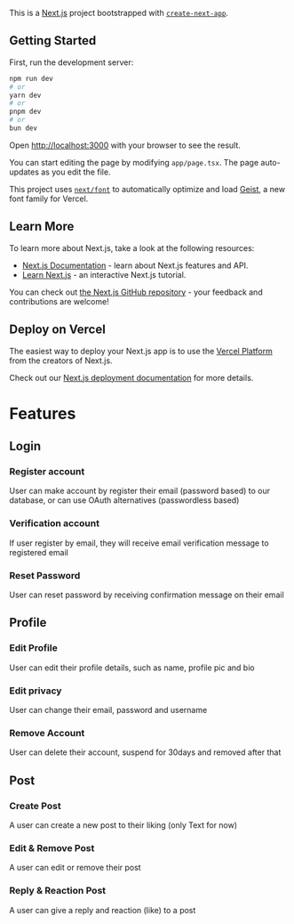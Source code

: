 This is a [Next.js](https://nextjs.org) project bootstrapped with [`create-next-app`](https://nextjs.org/docs/app/api-reference/cli/create-next-app).

## Getting Started

First, run the development server:

```bash
npm run dev
# or
yarn dev
# or
pnpm dev
# or
bun dev
```

Open [http://localhost:3000](http://localhost:3000) with your browser to see the result.

You can start editing the page by modifying `app/page.tsx`. The page auto-updates as you edit the file.

This project uses [`next/font`](https://nextjs.org/docs/app/building-your-application/optimizing/fonts) to automatically optimize and load [Geist](https://vercel.com/font), a new font family for Vercel.

## Learn More

To learn more about Next.js, take a look at the following resources:

-   [Next.js Documentation](https://nextjs.org/docs) - learn about Next.js features and API.
-   [Learn Next.js](https://nextjs.org/learn) - an interactive Next.js tutorial.

You can check out [the Next.js GitHub repository](https://github.com/vercel/next.js) - your feedback and contributions are welcome!

## Deploy on Vercel

The easiest way to deploy your Next.js app is to use the [Vercel Platform](https://vercel.com/new?utm_medium=default-template&filter=next.js&utm_source=create-next-app&utm_campaign=create-next-app-readme) from the creators of Next.js.

Check out our [Next.js deployment documentation](https://nextjs.org/docs/app/building-your-application/deploying) for more details.

# Features

## Login

### Register account

User can make account by register their email (password based) to our database, or can use OAuth alternatives (passwordless based)

### Verification account

If user register by email, they will receive email verification message to registered email

### Reset Password

User can reset password by receiving confirmation message on their email

## Profile

### Edit Profile

User can edit their profile details, such as name, profile pic and bio

### Edit privacy

User can change their email, password and username

### Remove Account

User can delete their account, suspend for 30days and removed after that

## Post

### Create Post

A user can create a new post to their liking (only Text for now)

### Edit & Remove Post

A user can edit or remove their post

### Reply & Reaction Post

A user can give a reply and reaction (like) to a post

###
